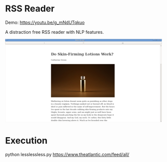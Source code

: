 # RSS Reader

Demo: https://youtu.be/g_mNdUTqkuo

A distraction free RSS reader with NLP features.

<a href='https://youtu.be/g_mNdUTqkuo'>
<img src='screenshot.png'>
</a>

# Execution 

python lesslessless.py https://www.theatlantic.com/feed/all/


